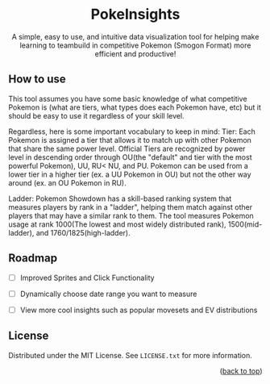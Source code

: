 <!-- Improved compatibility of back to top link: See: https://github.com/othneildrew/Best-README-Template/pull/73 -->
<a id="readme-top"></a>
<!--
*** Thanks for checking out the Best-README-Template. If you have a suggestion
*** that would make this better, please fork the repo and create a pull request
*** or simply open an issue with the tag "enhancement".
*** Don't forget to give the project a star!
*** Thanks again! Now go create something AMAZING! :D
-->



<!-- PROJECT SHIELDS -->
<!--
*** I'm using markdown "reference style" links for readability.
*** Reference links are enclosed in brackets [ ] instead of parentheses ( ).
*** See the bottom of this document for the declaration of the reference variables
*** for contributors-url, forks-url, etc. This is an optional, concise syntax you may use.
*** https://www.markdownguide.org/basic-syntax/#reference-style-links
-->


<!-- PROJECT LOGO -->
<br />
<div align="center">
    <h1><strong>PokeInsights</strong></h1>
</div>

  <p align="center">
    A simple, easy to use, and intuitive data visualization tool for helping make learning to teambuild in competitive Pokemon (Smogon Format) more efficient and productive!
  </p>
</div>



<!-- ABOUT THE PROJECT -->
## How to use

This tool assumes you have some basic knowledge of what competitive Pokemon is (what are tiers, what types does each Pokemon have, etc) but it should be easy to use it regardless of your skill level.

Regardless, here is some important vocabulary to keep in mind:
Tier: Each Pokemon is assigned a tier that allows it to match up with other Pokemon that share the same power level. Official Tiers are recognized by power level in descending order through OU(the "default" and tier with the most powerful Pokemon), UU, RU< NU, and PU. Pokemon can be used from a lower tier in a higher tier (ex. a UU Pokemon in OU) but not the other way around (ex. an OU Pokemon in RU). 

Ladder: Pokemon Showdown has a skill-based ranking system that measures players by rank in a "ladder", helping them match against other players that may have a similar rank to them. The tool measures Pokemon usage at rank 1000(The lowest and most widely distributed rank), 1500(mid-ladder), and 1760/1825(high-ladder).


<!-- ROADMAP -->
## Roadmap

- [ ] Improved Sprites and Click Functionality
- [ ] Dynamically choose date range you want to measure
- [ ] View more cool insights such as popular movesets and EV distributions


<!-- LICENSE -->
## License

Distributed under the MIT License. See `LICENSE.txt` for more information.

<p align="right">(<a href="#readme-top">back to top</a>)</p>


